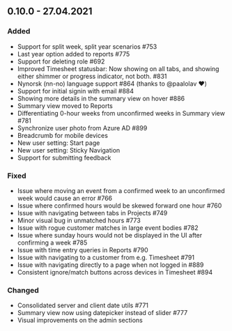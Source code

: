 ## 0.10.0 - 27.04.2021

### Added

- Support for split week, split year scenarios #753
- Last year option added to reports #775
- Support for deleting role #692
- Improved Timesheet statusbar: Now showing on all tabs, and showing either shimmer or progress indicator, not both. #831
- Nynorsk (nn-no) language support #864 (thanks to @paalolav ❤️)
- Support for initial signin with email #884
- Showing more details in the summary view on hover #886
- Summary view moved to Reports
- Differentiating 0-hour weeks from unconfirmed weeks in Summary view #781
- Synchronize user photo from Azure AD #899
- Breadcrumb for mobile devices
- New user setting: Start page 
- New user setting: Sticky Navigation
- Support for submitting feedback

### Fixed

- Issue where moving an event from a confirmed week to an unconfirmed week would cause an error #766
- Issue where confirmed hours would be skewed forward one hour #760
- Issue with navigating between tabs in Projects #749
- Minor visual bug in unmatched hours #773
- Issue with rogue customer matches in large event bodies #782
- Issue where sunday hours would not be displayed in the UI after confirming a week #785
- Issue with time entry queries in Reports #790
- Issue with navigating to a customer from e.g. Timesheet #791
- Issue with navigating directly to a page when not logged in #889
- Consistent ignore/match buttons across devices in Timesheet #894

### Changed

- Consolidated server and client date utils #771
- Summary view now using datepicker instead of slider #777
- Visual improvements on the admin sections
